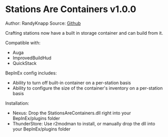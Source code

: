﻿# Stations Are Containers v1.0.0
Author: RandyKnapp
Source: [Github](https://github.com/RandyKnapp/ValheimMods/tree/main/StationsAreContainers)

Crafting stations now have a built in storage container and can build from it.

Compatible with:
- Auga
- ImprovedBuildHud
- QuickStack

BepInEx config includes:
- Ability to turn off built-in container on a per-station basis
- Ability to configure the size of the container's inventory on a per-station basis

Installation:
- Nexus: Drop the StationsAreContainers.dll right into your BepInEx/plugins folder
- ThunderStore: Use r2modman to install, or manually drop the dll into your BepInEx/plugins folder